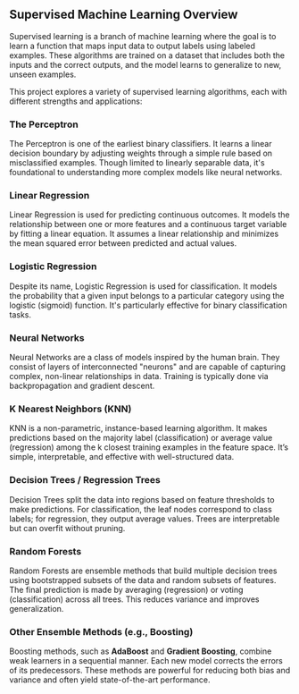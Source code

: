 ## Supervised Machine Learning Overview

Supervised learning is a branch of machine learning where the goal is to learn a function that maps input data to output labels using labeled examples. These algorithms are trained on a dataset that includes both the inputs and the correct outputs, and the model learns to generalize to new, unseen examples.

This project explores a variety of supervised learning algorithms, each with different strengths and applications:

### The Perceptron
The Perceptron is one of the earliest binary classifiers. It learns a linear decision boundary by adjusting weights through a simple rule based on misclassified examples. Though limited to linearly separable data, it's foundational to understanding more complex models like neural networks.

### Linear Regression
Linear Regression is used for predicting continuous outcomes. It models the relationship between one or more features and a continuous target variable by fitting a linear equation. It assumes a linear relationship and minimizes the mean squared error between predicted and actual values.

### Logistic Regression
Despite its name, Logistic Regression is used for classification. It models the probability that a given input belongs to a particular category using the logistic (sigmoid) function. It's particularly effective for binary classification tasks.

### Neural Networks
Neural Networks are a class of models inspired by the human brain. They consist of layers of interconnected "neurons" and are capable of capturing complex, non-linear relationships in data. Training is typically done via backpropagation and gradient descent.

### K Nearest Neighbors (KNN)
KNN is a non-parametric, instance-based learning algorithm. It makes predictions based on the majority label (classification) or average value (regression) among the k closest training examples in the feature space. It’s simple, interpretable, and effective with well-structured data.

### Decision Trees / Regression Trees
Decision Trees split the data into regions based on feature thresholds to make predictions. For classification, the leaf nodes correspond to class labels; for regression, they output average values. Trees are interpretable but can overfit without pruning.

### Random Forests
Random Forests are ensemble methods that build multiple decision trees using bootstrapped subsets of the data and random subsets of features. The final prediction is made by averaging (regression) or voting (classification) across all trees. This reduces variance and improves generalization.

### Other Ensemble Methods (e.g., Boosting)
Boosting methods, such as **AdaBoost** and **Gradient Boosting**, combine weak learners in a sequential manner. Each new model corrects the errors of its predecessors. These methods are powerful for reducing both bias and variance and often yield state-of-the-art performance.
